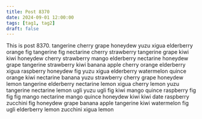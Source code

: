 ```yaml
---
title: Post 8370
date: 2024-09-01 12:00:00
tags: [tag1, tag2]
draft: false
---
```

This is post 8370.
tangerine
cherry
grape
honeydew
yuzu
xigua
elderberry
orange
fig
tangerine
fig
nectarine
cherry
strawberry
tangerine
grape
kiwi
kiwi
honeydew
cherry
strawberry
mango
elderberry
nectarine
honeydew
grape
tangerine
strawberry
kiwi
banana
apple
cherry
orange
elderberry
xigua
raspberry
honeydew
fig
yuzu
xigua
elderberry
watermelon
quince
orange
kiwi
nectarine
banana
yuzu
strawberry
cherry
grape
honeydew
lemon
tangerine
elderberry
nectarine
lemon
xigua
cherry
lemon
yuzu
tangerine
nectarine
lemon
ugli
yuzu
ugli
fig
kiwi
mango
quince
raspberry
fig
fig
fig
mango
nectarine
mango
quince
honeydew
kiwi
kiwi
date
raspberry
zucchini
fig
honeydew
grape
banana
apple
tangerine
kiwi
watermelon
fig
ugli
elderberry
lemon
zucchini
xigua
lemon
